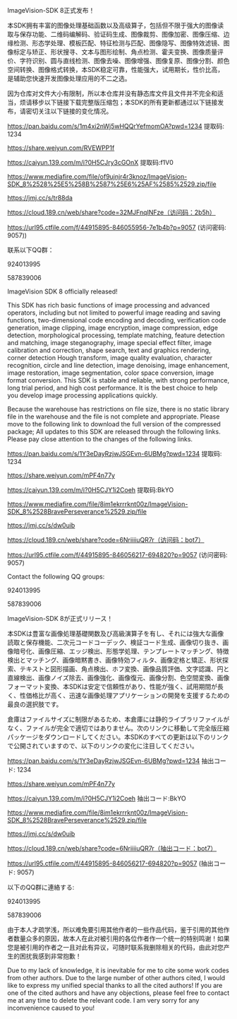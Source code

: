 ImageVision-SDK 8正式发布！

本SDK拥有丰富的图像处理基础函数以及高级算子，包括但不限于强大的图像读取与保存功能、二维码编解码、验证码生成、图像裁剪、图像加密、图像压缩、边缘检测、形态学处理、模板匹配、特征检测与匹配、图像隐写、图像特效滤镜、图像标定与矫正、形状搜寻、文本与图形绘制、角点检测、霍夫变换、图像质量评价、字符识别、圆与直线检测、图像去噪、图像增强、图像复原、图像分割、颜色空间转换、图像格式转换，本SDK稳定可靠，性能强大，试用期长，性价比高，是辅助您快速开发图像处理应用的不二之选。

因为仓库对文件大小有限制，所以本仓库并没有静态库文件且文件并不完全和适当，烦请移步以下链接下载完整版压缩包；本SDK的所有更新都通过以下链接发布，请密切关注以下链接的变化情况。

https://pan.baidu.com/s/1m4xi2nWj5wHQQrYefmomOA?pwd=1234 提取码: 1234

https://share.weiyun.com/RVEWPP1f

https://caiyun.139.com/m/i?0H5CJry3cGOnX  提取码:f1V0

https://www.mediafire.com/file/of9ujnjr4r3knoz/ImageVision-SDK_8%2528%25E5%258B%2587%25E6%25AF%2585%2529.zip/file

https://jmj.cc/s/tr88da

https://cloud.189.cn/web/share?code=32MJFnqINFze（访问码：2b5h）

https://url95.ctfile.com/f/44915895-846055956-7e1b4b?p=9057 (访问密码: 9057))

联系以下QQ群：

924013995

587839006

ImageVision SDK 8 officially released!

This SDK has rich basic functions of image processing and advanced operators, including but not limited to powerful image reading and saving functions, two-dimensional code encoding and decoding, verification code generation, image clipping, image encryption, image compression, edge detection, morphological processing, template matching, feature detection and matching, image steganography, image special effect filter, image calibration and correction, shape search, text and graphics rendering, corner detection Hough transform, image quality evaluation, character recognition, circle and line detection, image denoising, image enhancement, image restoration, image segmentation, color space conversion, image format conversion. This SDK is stable and reliable, with strong performance, long trial period, and high cost performance. It is the best choice to help you develop image processing applications quickly.

Because the warehouse has restrictions on file size, there is no static library file in the warehouse and the file is not complete and appropriate. Please move to the following link to download the full version of the compressed package; All updates to this SDK are released through the following links. Please pay close attention to the changes of the following links.

https://pan.baidu.com/s/1Y3eDayRzjwJSGEvn-6UBMg?pwd=1234 提取码: 1234

https://share.weiyun.com/mPF4n77y

https://caiyun.139.com/m/i?0H5CJY1i2Coeh 提取码:BkYO

https://www.mediafire.com/file/8im1ekrrrknt00z/ImageVision-SDK_8%2528BravePerseverance%2529.zip/file

https://jmj.cc/s/dw0uib

https://cloud.189.cn/web/share?code=6NriiiiuQR7r（访问码：bot7）

https://url95.ctfile.com/f/44915895-846056217-694820?p=9057 (访问密码: 9057)

Contact the following QQ groups:

924013995

587839006

ImageVision-SDK 8が正式リリース！

本SDKは豊富な画像処理基礎関数及び高級演算子を有し、それには強大な画像読取と保存機能、二次元コードコーデック、検証コード生成、画像切り抜き、画像暗号化、画像圧縮、エッジ検出、形態学処理、テンプレートマッチング、特徴検出とマッチング、画像暗黙書き、画像特効フィルタ、画像定格と矯正、形状探索、テキストと図形描画、角点検出、ホフ変換、画像品質評価、文字認識、円と直線検出、画像ノイズ除去、画像強化、画像復元、画像分割、色空間変換、画像フォーマット変換、本SDKは安定で信頼性があり、性能が強く、試用期間が長く、性価格比が高く、迅速な画像処理アプリケーションの開発を支援するための最良の選択肢です。

倉庫はファイルサイズに制限があるため、本倉庫には静的ライブラリファイルがなく、ファイルが完全で適切ではありません。次のリンクに移動して完全版圧縮パッケージをダウンロードしてください。本SDKのすべての更新は以下のリンクで公開されていますので、以下のリンクの変化に注目してください。

https://pan.baidu.com/s/1Y3eDayRzjwJSGEvn-6UBMg?pwd=1234 抽出コード: 1234

https://share.weiyun.com/mPF4n77y

https://caiyun.139.com/m/i?0H5CJY1i2Coeh 抽出コード:BkYO

https://www.mediafire.com/file/8im1ekrrrknt00z/ImageVision-SDK_8%2528BravePerseverance%2529.zip/file

https://jmj.cc/s/dw0uib

https://cloud.189.cn/web/share?code=6NriiiiuQR7r（抽出コード：bot7）

https://url95.ctfile.com/f/44915895-846056217-694820?p=9057 (抽出コード: 9057)

以下のQQ群に連絡する:

924013995

587839006





由于本人才疏学浅，所以难免要引用其他作者的一些作品代码，鉴于引用的其他作者数量众多的原因，故本人在此对被引用的各位作者作一个统一的特别鸣谢！如果您是被引用的作者之一且对此有异议，可随时联系我删除相关的代码，由此对您产生的困扰我感到非常抱歉！

Due to my lack of knowledge, it is inevitable for me to cite some work codes from other authors. Due to the large number of other authors cited, I would like to express my unified special thanks to all the cited authors! If you are one of the cited authors and have any objections, please feel free to contact me at any time to delete the relevant code. I am very sorry for any inconvenience caused to you!
